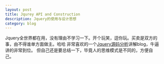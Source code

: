 ```yaml
---
layout: post
title: Jqurey API and Construction
description: Jquery的使用与设计思想
category: blog
---
```


Jquery全世界都在用，没有理由不学习一下。开个玩笑，逗你玩。买卖是双方的事，由不得谁单方面做主。哈哈
非常喜欢的一个[Jquery源码分析][1]讲解blog，牛逼讲的非常到位。
但自己还是要总结一下，毕竟人的思维模式是不同的，方便自己。



[1]: http://www.cnblogs.com/aaronjs/category/511281.html
